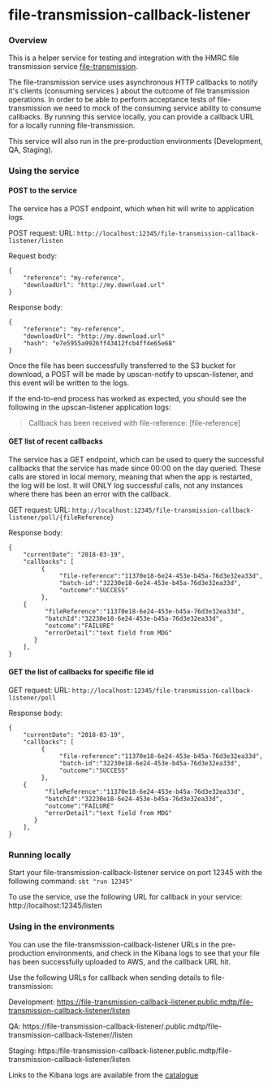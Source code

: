# file-transmission-callback-listener

### Overview

This is a helper service for testing and integration with the HMRC file transmission service [file-transmission](https://github.com/hmrc/file-transmission).

The file-transmission service uses asynchronous HTTP callbacks to notify it's clients (consuming services ) about the outcome of file transmission operations. 
In order to be able to perform acceptance tests of file-transmission we need to mock of the consuming service ability to consume callbacks.
By running this service locally, you can provide a callback URL for a locally running file-transmission.

This service will also run in the pre-production environments (Development, QA, Staging). 

### Using the service
#### POST to the service
The service has a POST endpoint, which when hit will write to application logs.

POST request:
URL: ```http://localhost:12345/file-transmission-callback-listener/listen```

Request body:
```
{
    "reference": "my-reference",
    "downloadUrl": "http://my.download.url"
}
```

Response body:
```
{
    "reference": "my-reference",
    "downloadUrl": "http://my.download.url"
    "hash": "e7e5955a9926ff43412fcb4ff4e65e68"
}
```

Once the file has been successfully transferred to the S3 bucket for download, a POST will be made by upscan-notify to upscan-listener, and this event will be written to the logs.

If the end-to-end process has worked as expected, you should see the following in the upscan-listener application logs:
> Callback has been received with file-reference: [file-reference]

#### GET list of recent callbacks
The service has a GET endpoint, which can be used to query the successful callbacks that the service has made since 00:00 on the day queried. These calls are stored in local memory, meaning that when the app is restarted, the log will be lost. It will ONLY log successful calls, not any instances where there has been an error with the callback.

GET request:
URL: ```http://localhost:12345/file-transmission-callback-listener/poll/{fileReference}```

Response body:
```
{
    "currentDate": "2018-03-19",
    "callbacks": [
         {
              "file-reference":"11370e18-6e24-453e-b45a-76d3e32ea33d",
              "batch-id":"32230e18-6e24-453e-b45a-76d3e32ea33d",
              "outcome":"SUCCESS"
         },
    {
          "fileReference":"11370e18-6e24-453e-b45a-76d3e32ea33d",
          "batchId":"32230e18-6e24-453e-b45a-76d3e32ea33d",
          "outcome":"FAILURE"
          "errorDetail":"text field from MDG"
       }
    ],
}
```

#### GET the list of callbacks for specific file id

GET request:
URL: ```http://localhost:12345/file-transmission-callback-listener/poll```

Response body:
```
{
    "currentDate": "2018-03-19",
    "callbacks": [
         {
              "file-reference":"11370e18-6e24-453e-b45a-76d3e32ea33d",
              "batch-id":"32230e18-6e24-453e-b45a-76d3e32ea33d",
              "outcome":"SUCCESS"
         },
    {
          "fileReference":"11370e18-6e24-453e-b45a-76d3e32ea33d",
          "batchId":"32230e18-6e24-453e-b45a-76d3e32ea33d",
          "outcome":"FAILURE"
          "errorDetail":"text field from MDG"
       }
    ],
}
```

### Running locally
Start your file-transmission-callback-listener service on port 12345 with the following command: ```sbt "run 12345"```

To use the service, use the following URL for callback in your service: http://localhost:12345/listen

### Using in the environments
You can use the file-transmission-callback-listener URLs in the pre-production environments, and check in the Kibana logs to see that your file has been successfully uploaded to AWS, and the callback URL hit.

Use the following URLs for callback when sending details to file-transmission:

Development: https://file-transmission-callback-listener.public.mdtp/file-transmission-callback-listener/listen

QA: https://file-transmission-callback-listener/.public.mdtp/file-transmission-callback-listener//listen

Staging: https:/file-transmission-callback-listener.public.mdtp/file-transmission-callback-listener/listen

Links to the Kibana logs are available from the [catalogue](https://catalogue.tax.service.gov.uk/service/file-transmission-callback-listener)
